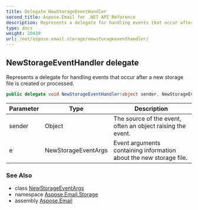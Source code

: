 ```yaml
---
title: Delegate NewStorageEventHandler
second_title: Aspose.Email for .NET API Reference
description: Represents a delegate for handling events that occur after a new storage file is created or processed
type: docs
weight: 20430
url: /net/aspose.email.storage/newstorageeventhandler/
---
```

## NewStorageEventHandler delegate

Represents a delegate for handling events that occur after a new storage file is created or processed.

```csharp
public delegate void NewStorageEventHandler(object sender, NewStorageEventArgs e);
```

| Parameter | Type | Description |
| --- | --- | --- |
| sender | Object | The source of the event, often an object raising the event. |
| e | NewStorageEventArgs | Event arguments containing information about the new storage file. |

### See Also

* class [NewStorageEventArgs](../newstorageeventargs/)
* namespace [Aspose.Email.Storage](../../aspose.email.storage/)
* assembly [Aspose.Email](../../)



